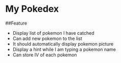 # My Pokedex

##Feature

- Display list of pokemon I have catched
- Can add new pokemon to the list
- It should automatically display pokemon picture
- Display a hint while I am typing a pokemon name
- Can store IV of each pokemon
